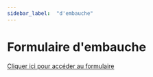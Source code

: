 ```yaml
---
sidebar_label:  "d'embauche"
---
```


# Formulaire d'embauche

[Cliquer ici pour accéder au formulaire](https://groupeautoouellet.sharepoint.com/sites/testingEP2/_layouts/15/listforms.aspx?cid=NzJjOGY3NjAtNDNjZi00NWY1LWFkODgtNjRkNGU1YTU1YmEz&nav=YjEyNDE0ZTctZTQ1My00NGQ5LWEyZjQtZDc1ODhiOGZhNWY3)